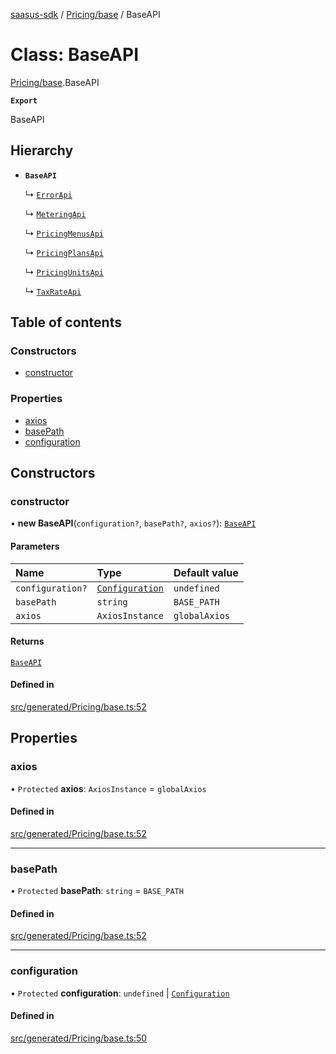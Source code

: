 [saasus-sdk](../README.md) / [Pricing/base](../modules/Pricing_base.md) / BaseAPI

# Class: BaseAPI

[Pricing/base](../modules/Pricing_base.md).BaseAPI

**`Export`**

BaseAPI

## Hierarchy

- **`BaseAPI`**

  ↳ [`ErrorApi`](Pricing_api.ErrorApi.md)

  ↳ [`MeteringApi`](Pricing_api.MeteringApi.md)

  ↳ [`PricingMenusApi`](Pricing_api.PricingMenusApi.md)

  ↳ [`PricingPlansApi`](Pricing_api.PricingPlansApi.md)

  ↳ [`PricingUnitsApi`](Pricing_api.PricingUnitsApi.md)

  ↳ [`TaxRateApi`](Pricing_api.TaxRateApi.md)

## Table of contents

### Constructors

- [constructor](Pricing_base.BaseAPI.md#constructor)

### Properties

- [axios](Pricing_base.BaseAPI.md#axios)
- [basePath](Pricing_base.BaseAPI.md#basepath)
- [configuration](Pricing_base.BaseAPI.md#configuration)

## Constructors

### constructor

• **new BaseAPI**(`configuration?`, `basePath?`, `axios?`): [`BaseAPI`](Pricing_base.BaseAPI.md)

#### Parameters

| Name | Type | Default value |
| :------ | :------ | :------ |
| `configuration?` | [`Configuration`](Pricing_configuration.Configuration.md) | `undefined` |
| `basePath` | `string` | `BASE_PATH` |
| `axios` | `AxiosInstance` | `globalAxios` |

#### Returns

[`BaseAPI`](Pricing_base.BaseAPI.md)

#### Defined in

[src/generated/Pricing/base.ts:52](https://github.com/saasus-platform/saasus-sdk-javascript/blob/2c78b0a/src/generated/Pricing/base.ts#L52)

## Properties

### axios

• `Protected` **axios**: `AxiosInstance` = `globalAxios`

#### Defined in

[src/generated/Pricing/base.ts:52](https://github.com/saasus-platform/saasus-sdk-javascript/blob/2c78b0a/src/generated/Pricing/base.ts#L52)

___

### basePath

• `Protected` **basePath**: `string` = `BASE_PATH`

#### Defined in

[src/generated/Pricing/base.ts:52](https://github.com/saasus-platform/saasus-sdk-javascript/blob/2c78b0a/src/generated/Pricing/base.ts#L52)

___

### configuration

• `Protected` **configuration**: `undefined` \| [`Configuration`](Pricing_configuration.Configuration.md)

#### Defined in

[src/generated/Pricing/base.ts:50](https://github.com/saasus-platform/saasus-sdk-javascript/blob/2c78b0a/src/generated/Pricing/base.ts#L50)
